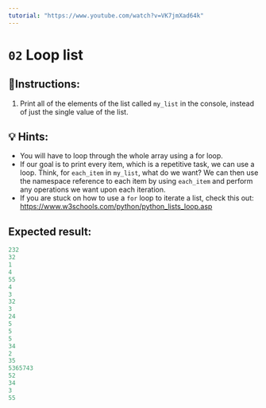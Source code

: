 ```yaml
---
tutorial: "https://www.youtube.com/watch?v=VK7jmXad64k"
---
```


# `02` Loop list

## 📝Instructions:

1. Print all of the elements of the list called `my_list` in the console, instead of just the single value of the list.

## 💡 Hints:
  + You will have to loop through the whole array using a for loop.
  + If our goal is to print every item, which is a repetitive task, we can use a loop. Think, for `each_item` in `my_list`, what do we want? We can then use the namespace reference to each item by using `each_item` and perform any operations we want upon each iteration.
  + If you are stuck on how to use a `for` loop to iterate a list, check this out: https://www.w3schools.com/python/python_lists_loop.asp

## Expected result:

```py
232
32
1
4
55
4
3
32
3
24
5
5
5
34
2
35
5365743
52
34
3
55
```
